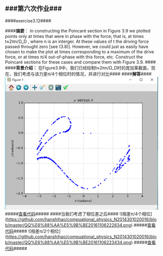 ###第六次作业###
----------
####exercise3.12####

####**摘要**：
In constructing the Poincaré section in Figure 3.9 we plotted points only at times that were in phase with the force; that is, at times t≈2πn/Ω_D , where n is an interger. At these values of t the driving force passed throught zero [see (3.8)]. However, we could just as easily have chosen to make the plot at times corresponding to a maximum of the drive force, or at times  π/4 out-of-phase with this force, etc. Construct the Poincaré sections for these cases and compare them with Figure 3.9.  ####
####**背景介绍：**
在Figure3.9中，我们已经绘制t≈2πn/Ω_D时的庞加莱截面，现在，我们考虑与该力差π/4个相位时的情况，并进行对比####
####**解答**####
![原始的庞加莱截面](https://github.com/hanshihao/compuational_physics_N2014301020016/blob/master/QQ%E6%88%AA%E5%9B%BE20161106220225.png)
#####[查看代码](https://github.com/hanshihao/compuational_physics_N2014301020016/blob/master/chaos.py)#####
####当我们考虑了相位差之后####
![相差π/4个相位]
(https://github.com/hanshihao/compuational_physics_N2014301020016/blob/master/QQ%E6%88%AA%E5%9B%BE20161106222834.png)
#####[查看代码](https://github.com/hanshihao/compuational_physics_N2014301020016/blob/master/chaos1.py)#####
![相差π/2个相位]
(https://github.com/hanshihao/compuational_physics_N2014301020016/blob/master/QQ%E6%88%AA%E5%9B%BE20161106223434.png)
#####[查看代码](https://github.com/hanshihao/compuational_physics_N2014301020016/blob/master/chaos2.py)#####